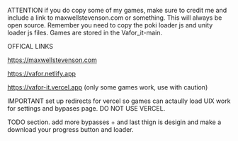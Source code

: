 ATTENTION if you do copy some of my games, make sure to credit me and include a link to maxwellstevenson.com or something. This will always be open source. Remember you need to copy the poki loader js and unity loader js files. Games are stored in the Vafor_it-main.

OFFICAL LINKS

https://maxwellstevenson.com

https://vafor.netlify.app

https://vafor-it.vercel.app (only some games work, use with caution)

IMPORTANT set up redirects for vercel so games can actaully load
UIX work for settings and bypases page. DO NOT USE VERCEL.

TODO section.
add more bypasses +  and last thign is desigin and make a download your progress button and loader. 

